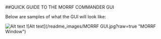 ##QUICK GUIDE TO THE MORRF COMMANDER GUI

Below are samples of what the GUI will look like:

![Alt text](/readme_images/Morrf_config.png?raw=true "MORRF Config")
![Alt text](/readme_images/MORRF GUI.jpg?raw=true "MORRF Window")
